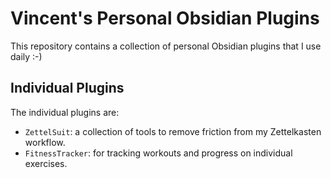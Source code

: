 # Vincent's Personal Obsidian Plugins
This repository contains a collection of personal Obsidian plugins that I use
daily :-)

## Individual Plugins
The individual plugins are: 
- `ZettelSuit`: a collection of tools to remove friction from my Zettelkasten workflow.
- `FitnessTracker`: for tracking workouts and progress on individual exercises.